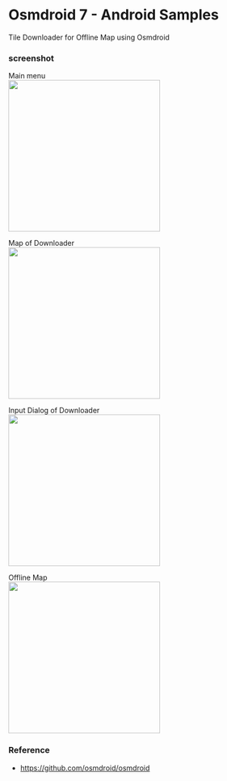 Osmdroid 7 - Android Samples
===============

Tile Downloader for Offline Map using Osmdroid <br/>

### screenshot <br/>
Main menu <br/>
<image src="https://raw.githubusercontent.com/ohwada/Android_Samples/master/Osmdroid7/screenshot/osmdroid7_main.png" width="300" /> <br/>

Map of Downloader <br/>
<image src="https://raw.githubusercontent.com/ohwada/Android_Samples/master/Osmdroid7/screentshot/osmdroid7_downloader_map.png" width="300" /> <br/>

Input Dialog of Downloader <br/>
<image src="https://raw.githubusercontent.com/ohwada/Android_Samples/master/Osmdroid7/screentshot/osmdroid7_downloader_input_dialog.png" width="300" /> <br/>

Offline Map <br/>
<image src="https://raw.githubusercontent.com/ohwada/Android_Samples/master/Osmdroid7/screentshot/osmdroid7_osmdroid7_offline_map.png" width="300" /> <br/>

### Reference <br/>
- https://github.com/osmdroid/osmdroid <br/>
